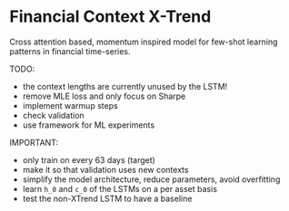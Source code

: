 # Financial Context X-Trend

Cross attention based, momentum inspired model for few-shot learning patterns in financial time-series.

TODO:
- the context lengths are currently unused by the LSTM!
- remove MLE loss and only focus on Sharpe
- implement warmup steps
- check validation
- use framework for ML experiments

IMPORTANT:
- only train on every 63 days (target)
- make it so that validation uses new contexts
- simplify the model architecture, reduce parameters, avoid overfitting
- learn `h_0` and `c_0` of the LSTMs on a per asset basis
- test the non-XTrend LSTM to have a baseline
